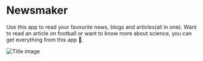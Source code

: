 # Newsmaker

Use this app to read your favourite news, blogs and articles(all in one).
Want to read an article on football or want to know more about science, you can get everything from this app 🤠.

![Title image](https://github.com/Sadeedpv/Newsmaker/newsmaker/readme.png)


